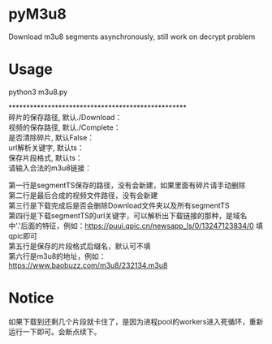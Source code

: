 # pyM3u8
Download m3u8 segments asynchronously, still work on decrypt problem

# Usage
python3 m3u8.py

**************************************************<br/>
碎片的保存路径, 默认./Download：<br/>
视频的保存路径, 默认./Complete：<br/>
是否清除碎片, 默认False：<br/>
url解析关键字, 默认ts：<br/>
保存片段格式, 默认ts：  <br/>
请输入合法的m3u8链接：<br/>

第一行是segmentTS保存的路径，没有会新建，如果里面有碎片请手动删除<br/>
第二行是最后合成的视频文件路径，没有会新建<br/>
第三行是下载完成后是否会删除Download文件夹以及所有segmentTS<br/>
第四行是下载segmentTS的url关键字，可以解析出下载链接的那种，是域名中'.'后面的特征，例如：https://puui.qpic.cn/newsapp_ls/0/13247123834/0  填 qpic即可<br/>
第五行是保存的片段格式后缀名，默认可不填<br/>
第六行是m3u8的地址，例如：https://www.baobuzz.com/m3u8/232134.m3u8<br/>

# Notice
如果下载到还剩几个片段就卡住了，是因为进程pool的workers进入死循环，重新运行一下即可。会断点续下。
